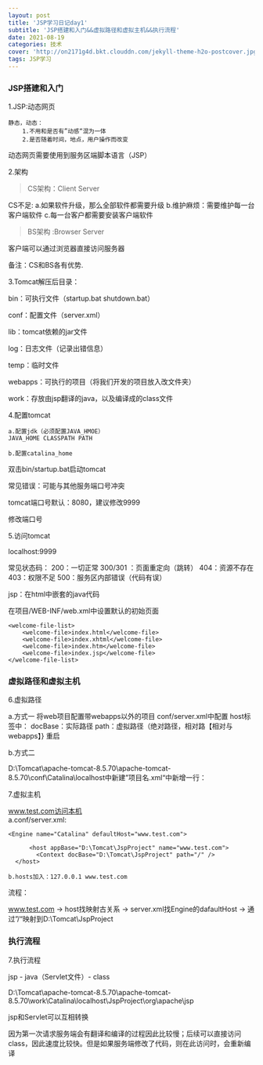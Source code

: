 ```yaml
---
layout: post
title: 'JSP学习日记day1'
subtitle: 'JSP搭建和入门&&虚拟路径和虚拟主机&&执行流程'
date: 2021-08-19
categories: 技术
cover: 'http://on2171g4d.bkt.clouddn.com/jekyll-theme-h2o-postcover.jpg'
tags: JSP学习
---
```


### JSP搭建和入门

1.JSP:动态网页

	静态，动态：
		1.不用和是否有”动感“混为一体
		2.是否随着时间，地点，用户操作而改变

动态网页需要使用到服务区端脚本语言（JSP）

2.架构

> CS架构：Client Server

CS不足:
	a.如果软件升级，那么全部软件都需要升级
	b.维护麻烦：需要维护每一台客户端软件
	c.每一台客户都需要安装客户端软件

> BS架构	:Browser Server

客户端可以通过浏览器直接访问服务器

备注：CS和BS各有优势.

3.Tomcat解压后目录：

bin：可执行文件（startup.bat  shutdown.bat）

conf：配置文件（server.xml）

lib：tomcat依赖的jar文件

log：日志文件（记录出错信息）

temp：临时文件

webapps：可执行的项目（将我们开发的项目放入改文件夹）

work：存放由jsp翻译的java，以及编译成的class文件

4.配置tomcat

	a.配置jdk（必须配置JAVA_HMOE）
	JAVA_HOME CLASSPATH PATH
	
	b.配置catalina_home

双击bin/startup.bat启动tomcat

常见错误：可能与其他服务端口号冲突

tomcat端口号默认：8080，建议修改9999

修改端口号

5.访问tomcat

localhost:9999

常见状态码：
	200：一切正常 
	300/301 ：页面重定向（跳转）
	404：资源不存在
	403：权限不足
	500：服务区内部错误（代码有误）

jsp：在html中嵌套的java代码

在项目/WEB-INF/web.xml中设置默认的初始页面

    <welcome-file-list>
        <welcome-file>index.html</welcome-file>
        <welcome-file>index.xhtml</welcome-file>
        <welcome-file>index.htm</welcome-file>
        <welcome-file>index.jsp</welcome-file>
    </welcome-file-list>

### 虚拟路径和虚拟主机

6.虚拟路径

a.方式一
	将web项目配置带webapps以外的项目
	conf/server.xml中配置
	host标签中：
	<Context docBase="D:\Tomcat\JspProject" path="/JspProject" />
	docBase：实际路径
	path：虚拟路径（绝对路径，相对路【相对与webapps】}
	重启

b.方式二

D:\Tomcat\apache-tomcat-8.5.70\apache-tomcat-8.5.70\conf\Catalina\localhost中新建”项目名.xml“中新增一行：

<Context docBase="D:\Tomcat\JspProject" path="/JspProject" />

7.虚拟主机

www.test.com访问本机	
	a.conf/server.xml:

	<Engine name="Catalina" defaultHost="www.test.com">

		  <host appBase="D:\Tomcat\JspProject" name="www.test.com"> 
			<Context docBase="D:\Tomcat\JspProject" path="/" />
	  </host>

	b.hosts加入：127.0.0.1 www.test.com

流程：	
	
www.test.com -> host找映射古关系 -> server.xml找Engine的dafaultHost -> 通过”/“映射到D:\Tomcat\JspProject

### 执行流程

7.执行流程

jsp - java（Servlet文件）- class

D:\Tomcat\apache-tomcat-8.5.70\apache-tomcat-8.5.70\work\Catalina\localhost\JspProject\org\apache\jsp

jsp和Servlet可以互相转换

因为第一次请求服务端会有翻译和编译的过程因此比较慢；后续可以直接访问class，因此速度比较快。但是如果服务端修改了代码，则在此访问时，会重新编译
